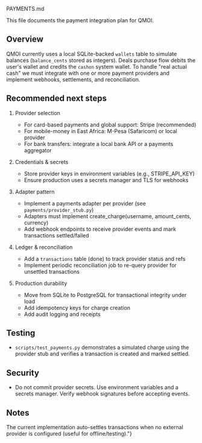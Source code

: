 PAYMENTS.md

This file documents the payment integration plan for QMOI.

Overview
--------
QMOI currently uses a local SQLite-backed `wallets` table to simulate balances
(`balance_cents` stored as integers). Deals purchase flow debits the user's
wallet and credits the `cashon` system wallet. To handle "real actual cash"
we must integrate with one or more payment providers and implement webhooks,
settlements, and reconciliation.

Recommended next steps
----------------------
1. Provider selection
   - For card-based payments and global support: Stripe (recommended)
   - For mobile-money in East Africa: M-Pesa (Safaricom) or local provider
   - For bank transfers: integrate a local bank API or a payments aggregator

2. Credentials & secrets
   - Store provider keys in environment variables (e.g., STRIPE_API_KEY)
   - Ensure production uses a secrets manager and TLS for webhooks

3. Adapter pattern
   - Implement a payments adapter per provider (see `payments/provider_stub.py`)
   - Adapters must implement create_charge(username, amount_cents, currency)
   - Add webhook endpoints to receive provider events and mark transactions
     settled/failed

4. Ledger & reconciliation
   - Add a `transactions` table (done) to track provider status and refs
   - Implement periodic reconciliation job to re-query provider for unsettled
     transactions

5. Production durability
   - Move from SQLite to PostgreSQL for transactional integrity under load
   - Add idempotency keys for charge creation
   - Add audit logging and receipts

Testing
-------
- `scripts/test_payments.py` demonstrates a simulated charge using the
  provider stub and verifies a transaction is created and marked settled.

Security
--------
- Do not commit provider secrets. Use environment variables and a secrets
  manager. Verify webhook signatures before accepting events.

Notes
-----
The current implementation auto-settles transactions when no external provider
is configured (useful for offline/testing)."}